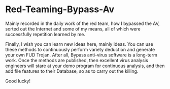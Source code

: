 # Red-Teaming-Bypass-Av
Mainly recorded in the daily work of the red team, how I bypassed the AV, sorted out the Internet and some of my means,  all of which were successfully repetition learned by me.

Finally, I wish you can learn new ideas here, mainly ideas. You can use these methods to continuously perform variety deduction and generate your own FUD Trojan. After all, Bypass anti-virus software is a long-term work. Once the methods are published, then excellent virus analysis engineers will stare at your demo program for continuous analysis, and then add file features to their Database, so as to carry out the killing.

Good lucky!
